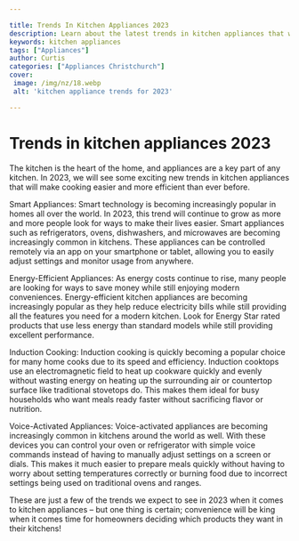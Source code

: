 ```yaml
---

title: Trends In Kitchen Appliances 2023
description: Learn about the latest trends in kitchen appliances that will make cooking easier and more efficient in 2023 read on to find out more!
keywords: kitchen appliances
tags: ["Appliances"]
author: Curtis
categories: ["Appliances Christchurch"]
cover: 
 image: /img/nz/18.webp
 alt: 'kitchen appliance trends for 2023'

---
```


# Trends in kitchen appliances 2023

The kitchen is the heart of the home, and appliances are a key part of any kitchen. In 2023, we will see some exciting new trends in kitchen appliances that will make cooking easier and more efficient than ever before.

Smart Appliances: Smart technology is becoming increasingly popular in homes all over the world. In 2023, this trend will continue to grow as more and more people look for ways to make their lives easier. Smart appliances such as refrigerators, ovens, dishwashers, and microwaves are becoming increasingly common in kitchens. These appliances can be controlled remotely via an app on your smartphone or tablet, allowing you to easily adjust settings and monitor usage from anywhere.

Energy-Efficient Appliances: As energy costs continue to rise, many people are looking for ways to save money while still enjoying modern conveniences. Energy-efficient kitchen appliances are becoming increasingly popular as they help reduce electricity bills while still providing all the features you need for a modern kitchen. Look for Energy Star rated products that use less energy than standard models while still providing excellent performance.

Induction Cooking: Induction cooking is quickly becoming a popular choice for many home cooks due to its speed and efficiency. Induction cooktops use an electromagnetic field to heat up cookware quickly and evenly without wasting energy on heating up the surrounding air or countertop surface like traditional stovetops do. This makes them ideal for busy households who want meals ready faster without sacrificing flavor or nutrition.

Voice-Activated Appliances: Voice-activated appliances are becoming increasingly common in kitchens around the world as well. With these devices you can control your oven or refrigerator with simple voice commands instead of having to manually adjust settings on a screen or dials. This makes it much easier to prepare meals quickly without having to worry about setting temperatures correctly or burning food due to incorrect settings being used on traditional ovens and ranges. 

These are just a few of the trends we expect to see in 2023 when it comes to kitchen appliances – but one thing is certain; convenience will be king when it comes time for homeowners deciding which products they want in their kitchens!